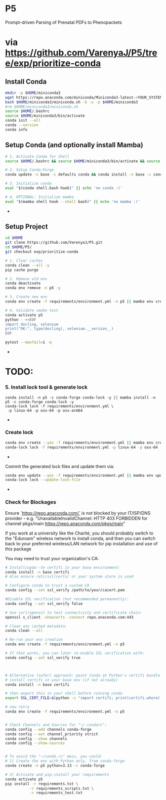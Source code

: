 # P5
Prompt-driven Parsing of Prenatal PDFs to Phenopackets

# via https://github.com/VarenyaJ/P5/tree/exp/prioritize-conda

## Install Conda
```bash
mkdir -p $HOME/miniconda3
wget https://repo.anaconda.com/miniconda/Miniconda3-latest-<YOUR_SYSTEM>.sh -O $HOME/miniconda3/miniconda.sh
bash $HOME/miniconda3/miniconda.sh -b -u -p $HOME/miniconda3
#rm $HOME/miniconda3/miniconda.sh
source $HOME/.bashrc
source $HOME/miniconda3/bin/activate
conda init --all
conda --version
conda info
```


## Setup Conda (and optionally install Mamba)
```bash
# 1. Activate Conda for Shell
source $HOME/.bashrc && source $HOME/miniconda3/bin/activate && source $HOME/.bashrc && conda init --all && conda --version && conda info && conda list envs && which conda && conda --version

# 2. Setup Conda-Forge
conda update -n base -c defaults conda && conda install -n base -c conda-forge mamba conda-lock && conda list --show-channel-urls

# 3. Initialize conda
eval "$(conda shell.bash hook)" || echo 'no conda :('

# 4. OPTIONAL: Initialize mamba
eval "$(mamba shell hook --shell bash)" || echo 'no mamba :('
```
+
## Setup Project
```bash
cd $HOME
git clone https://github.com/VarenyaJ/P5.git
cd $HOME/P5/
git checkout exp/prioritize-conda

# 1. Clear caches
conda clean --all -y
pip cache purge

# 2. Remove old env
conda deactivate
conda env remove -n p5 -y

# 3. Create new env
conda env create -f requirements/environment.yml -n p5 || mamba env create -f requirements/environment.yml -n p5

# 4. Validate smoke test
conda activate p5
python - <<EOF
import docling, selenium
print("OK:", type(docling), selenium.__version__)
EOF

pytest --maxfail=1 -q
```
+
# TODO:

### 5. Install lock tool & generate lock
```
conda install -n p5 -c conda-forge conda-lock -y || mamba install -n p5 -c conda-forge conda-lock -y
conda-lock lock -f requirements/environment.yml \
 -p linux-64 -p osx-64 -p osx-arm64
```
+
### Create lock
```bash
conda env create --yes -f requirements/environment.yml || mamba env create --yes -f requirements/environment.yml
conda-lock lock -f requirements/environment.yml -p linux-64 -p osx-64 -p win-64 --name p5
```
+
Commit the generated lock files and update them via:
```bash
conda env update --yes -f requirements/environment.yml || mamba env update --yes -f requirements/environment.yml
conda-lock lock --update-lock-file
```
+
### Check for Blockages
Ensure ´https://repo.anaconda.com/´ is not blocked by your IT/ISP/DNS provider
    -   e.g. "UnavailableInvalidChannel: HTTP 403 FORBIDDEN for channel pkgs/main <https://repo.anaconda.com/pkgs/main>"

If you work at a university like the Charité, you should probably switch to the "Eduroam" wireless network to install conda, and then you can switch back to your preferred wireless/LAN network for pip installation and use of this package

You may need to trust your organization's CA:
```bash
# Install/upda--te certifi in your base environment:
conda install -n base certifi
# Also ensure /etc/ssl/certs/ or your system store is used

# Configure conda to trust a custom CA
conda config --set ssl_verify /path/to/your/cacert.pem

#Disable SSL verification (not recommended permanently):
conda config --set ssl_verify false

# Use curl/openssl to test connectivity and certificate chain:
openssl s_client -showcerts -connect repo.anaconda.com:443

# Clean any cached metadata:
conda clean --all

# Re-run your env creation
conda env create -f requirements/environment.yml -n p5

# If that works, you can later re-enable SSL verification with:
conda config --set ssl_verify true



# Alternative (safer) approach: point Conda at Python's certifi bundle instead of turning off verification globally:
# install certifi in your base env (if not already)
conda install -n base certifi

# then export this in your shell before running conda
export SSL_CERT_FILE=$(python -c "import certifi; print(certifi.where())")

# now retry
conda env create -f requirements/environment.yml -n p5


# Check Channels and Sources for "~/.condarc":
conda config --add channels conda-forge
conda config --set channel_priority strict
conda config --show channels
conda config --show-sources


# To avoid the "~/conda.rc" mess, you could:
# 1) Create the env with Python only, from conda-forge
conda create -n p5 python=3.13 -c conda-forge

# 2) Activate and pip-install your requirements
conda activate p5
pip install -r requirements.txt \
           -r requirements_scripts.txt \
           -r requirements_test.txt
```


